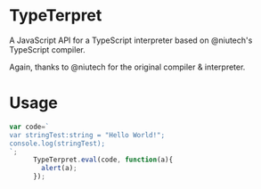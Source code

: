 # TypeTerpret
A JavaScript API for a TypeScript interpreter based on @niutech's TypeScript compiler.

Again, thanks to @niutech for the original compiler & interpreter.

# Usage
```javascript
var code=`
var stringTest:string = "Hello World!";
console.log(stringTest);
`;
      TypeTerpret.eval(code, function(a){
        alert(a);
      });
```
